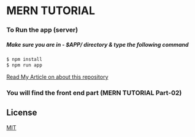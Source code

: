 # MERN TUTORIAL

### To Run the app (server)

##### Make sure you are in - $APP/ directory & type the following command

```sh
$ npm install
$ npm run app
```

[Read My Article on about this repository](https://blog.devcourse101.com/mern-stack-part-01/)

### You will find the front end part (MERN TUTORIAL Part-02)

## License

[MIT](LICENSE.md)
